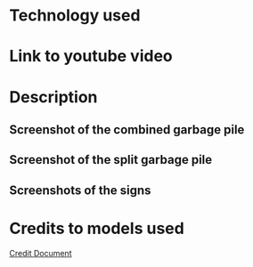 
# Technology used

# Link to youtube video 

# Description
## Screenshot of the combined garbage pile

## Screenshot of the split garbage pile

## Screenshots of the signs

# Credits to models used
[Credit Document](../credits.md)

